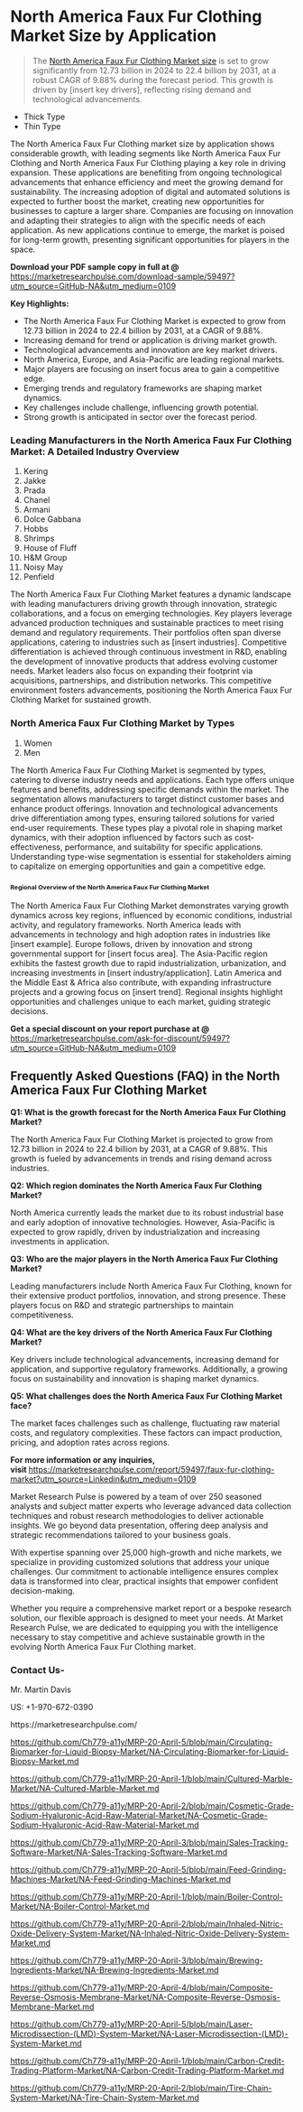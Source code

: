 <h1>North America Faux Fur Clothing Market&nbsp;Size by Application</h1><blockquote><p>The <a href="https://marketresearchpulse.com/download-sample/59497?utm_source=GitHub-NA&amp;utm_medium=0109">North America Faux Fur Clothing Market size</a> is set to grow significantly from 12.73 billion in 2024 to 22.4 billion by 2031, at a robust CAGR of 9.88% during the forecast period. This growth is driven by [insert key drivers], reflecting rising demand and technological advancements.</p></blockquote><ul><li>Thick Type<li> Thin Type</li></ul><p>The North America Faux Fur Clothing market size by application shows considerable growth, with leading segments like North America Faux Fur Clothing and North America Faux Fur Clothing playing a key role in driving expansion. These applications are benefiting from ongoing technological advancements that enhance efficiency and meet the growing demand for sustainability. The increasing adoption of digital and automated solutions is expected to further boost the market, creating new opportunities for businesses to capture a larger share. Companies are focusing on innovation and adapting their strategies to align with the specific needs of each application. As new applications continue to emerge, the market is poised for long-term growth, presenting significant opportunities for players in the space.</p><p><strong>Download your PDF sample copy in full at @ </strong><a href="https://marketresearchpulse.com/download-sample/59497?utm_source=GitHub-NA&amp;utm_medium=0109">https://marketresearchpulse.com/download-sample/59497?utm_source=GitHub-NA&amp;utm_medium=0109</a></p><p><strong>Key Highlights: </strong></p><ul><li>The North America Faux Fur Clothing Market is expected to grow from 12.73 billion in 2024 to 22.4 billion by 2031, at a CAGR of 9.88%.</li><li>Increasing demand for trend or application is driving market growth.</li><li>Technological advancements and innovation are key market drivers.</li><li>North America, Europe, and Asia-Pacific are leading regional markets.</li><li>Major players are focusing on insert focus area to gain a competitive edge.</li><li>Emerging trends and regulatory frameworks are shaping market dynamics.</li><li>Key challenges include challenge, influencing growth potential.</li><li>Strong growth is anticipated in sector over the forecast period.</li></ul><h3>Leading Manufacturers in the North America Faux Fur Clothing Market: A Detailed Industry Overview</h3><ol><li>Kering</li><li>Jakke</li><li>Prada</li><li>Chanel</li><li>Armani</li><li>Dolce Gabbana</li><li>Hobbs</li><li>Shrimps</li><li>House of Fluff</li><li>H&M Group</li><li>Noisy May</li><li>Penfield</li></ol><div class="flex max-w-full flex-col flex-grow"><div class="min-h-8 text-message flex w-full flex-col items-end gap-2 whitespace-normal break-words [.text-message+&amp;]:mt-5" dir="auto" data-message-author-role="assistant" data-message-id="fd8432e4-4910-450d-b182-61b7bfb0a01f" data-message-model-slug="gpt-4o"><div class="flex w-full flex-col gap-1 empty:hidden first:pt-[3px]"><div class="markdown prose w-full break-words dark:prose-invert light"><p>The North America Faux Fur Clothing Market features a dynamic landscape with leading manufacturers driving growth through innovation, strategic collaborations, and a focus on emerging technologies. Key players leverage advanced production techniques and sustainable practices to meet rising demand and regulatory requirements. Their portfolios often span diverse applications, catering to industries such as [insert industries]. Competitive differentiation is achieved through continuous investment in R&amp;D, enabling the development of innovative products that address evolving customer needs. Market leaders also focus on expanding their footprint via acquisitions, partnerships, and distribution networks. This competitive environment fosters advancements, positioning the North America Faux Fur Clothing Market for sustained growth.</p></div></div></div></div><h3>North America Faux Fur Clothing Market by Types</h3><ol><li>Women<li> Men</li></ol><div class="flex max-w-full flex-col flex-grow"><div class="min-h-8 text-message flex w-full flex-col items-end gap-2 whitespace-normal break-words [.text-message+&amp;]:mt-5" dir="auto" data-message-author-role="assistant" data-message-id="084470be-0bb7-4664-bddf-5156b4f41249" data-message-model-slug="gpt-4o-mini"><div class="flex w-full flex-col gap-1 empty:hidden first:pt-[3px]"><div class="markdown prose w-full break-words dark:prose-invert light"><p>The North America Faux Fur Clothing Market is segmented by types, catering to diverse industry needs and applications. Each type offers unique features and benefits, addressing specific demands within the market. The segmentation allows manufacturers to target distinct customer bases and enhance product offerings. Innovation and technological advancements drive differentiation among types, ensuring tailored solutions for varied end-user requirements. These types play a pivotal role in shaping market dynamics, with their adoption influenced by factors such as cost-effectiveness, performance, and suitability for specific applications. Understanding type-wise segmentation is essential for stakeholders aiming to capitalize on emerging opportunities and gain a competitive edge.</p></div></div></div></div><h3><span style="font-size: 11px;">Regional Overview of the North America Faux Fur Clothing Market</span></h3><div class="flex max-w-full flex-col flex-grow"><div class="min-h-8 text-message flex w-full flex-col items-end gap-2 whitespace-normal break-words [.text-message+&amp;]:mt-5" dir="auto" data-message-author-role="assistant" data-message-id="e9038762-ce64-4e30-91c9-9bd413514231" data-message-model-slug="gpt-4o-mini"><div class="flex w-full flex-col gap-1 empty:hidden first:pt-[3px]"><div class="markdown prose w-full break-words dark:prose-invert light"><p>The North America Faux Fur Clothing Market demonstrates varying growth dynamics across key regions, influenced by economic conditions, industrial activity, and regulatory frameworks. North America leads with advancements in technology and high adoption rates in industries like [insert example]. Europe follows, driven by innovation and strong governmental support for [insert focus area]. The Asia-Pacific region exhibits the fastest growth due to rapid industrialization, urbanization, and increasing investments in [insert industry/application]. Latin America and the Middle East &amp; Africa also contribute, with expanding infrastructure projects and a growing focus on [insert trend]. Regional insights highlight opportunities and challenges unique to each market, guiding strategic decisions.</p></div></div></div></div><p><strong>Get a special discount on your report purchase at @ </strong><a href="https://marketresearchpulse.com/ask-for-discount/59497?utm_source=GitHub-NA&amp;utm_medium=0109">https://marketresearchpulse.com/ask-for-discount/59497?utm_source=GitHub-NA&amp;utm_medium=0109</a></p><h2>Frequently Asked Questions (FAQ) in the North America Faux Fur Clothing Market</h2><p><strong>Q1: What is the growth forecast for the North America Faux Fur Clothing Market?</strong></p><p>The North America Faux Fur Clothing Market is projected to grow from 12.73 billion in 2024 to 22.4 billion by 2031, at a CAGR of 9.88%. This growth is fueled by advancements in trends and rising demand across industries.</p><p><strong>Q2: Which region dominates the North America Faux Fur Clothing Market?</strong></p><p>North America currently leads the market due to its robust industrial base and early adoption of innovative technologies. However, Asia-Pacific is expected to grow rapidly, driven by industrialization and increasing investments in application.</p><p><strong>Q3: Who are the major players in the North America Faux Fur Clothing Market?</strong></p><p>Leading manufacturers include North America Faux Fur Clothing, known for their extensive product portfolios, innovation, and strong presence. These players focus on R&amp;D and strategic partnerships to maintain competitiveness.</p><p><strong>Q4: What are the key drivers of the North America Faux Fur Clothing Market?</strong></p><p>Key drivers include technological advancements, increasing demand for application, and supportive regulatory frameworks. Additionally, a growing focus on sustainability and innovation is shaping market dynamics.</p><p><strong>Q5: What challenges does the North America Faux Fur Clothing Market face?</strong></p><p>The market faces challenges such as challenge, fluctuating raw material costs, and regulatory complexities. These factors can impact production, pricing, and adoption rates across regions.</p><p><strong>For more information or any inquiries, visit&nbsp;</strong><a href="https://marketresearchpulse.com/report/59497/faux-fur-clothing-market?utm_source=Linkedin&utm_medium=0109">https://marketresearchpulse.com/report/59497/faux-fur-clothing-market?utm_source=Linkedin&utm_medium=0109</a></p><p>Market Research Pulse is powered by a team of over 250 seasoned analysts and subject matter experts who leverage advanced data collection techniques and robust research methodologies to deliver actionable insights. We go beyond data presentation, offering deep analysis and strategic recommendations tailored to your business goals.</p><p>With expertise spanning over 25,000 high-growth and niche markets, we specialize in providing customized solutions that address your unique challenges. Our commitment to actionable intelligence ensures complex data is transformed into clear, practical insights that empower confident decision-making.</p><p>Whether you require a comprehensive market report or a bespoke research solution, our flexible approach is designed to meet your needs. At Market Research Pulse, we are dedicated to equipping you with the intelligence necessary to stay competitive and achieve sustainable growth in the evolving North America Faux Fur Clothing market.</p><h3><strong>Contact Us-</strong></h3><p>Mr. Martin Davis</p><p>US: +1-970-672-0390</p><p>https://marketresearchpulse.com/</p><p><a href="https://github.com/Ch779-a11y/MRP-20-April-5/blob/main/Circulating-Biomarker-for-Liquid-Biopsy-Market/NA-Circulating-Biomarker-for-Liquid-Biopsy-Market.md">https://github.com/Ch779-a11y/MRP-20-April-5/blob/main/Circulating-Biomarker-for-Liquid-Biopsy-Market/NA-Circulating-Biomarker-for-Liquid-Biopsy-Market.md</a></p><p><a href="https://github.com/Ch779-a11y/MRP-20-April-1/blob/main/Cultured-Marble-Market/NA-Cultured-Marble-Market.md">https://github.com/Ch779-a11y/MRP-20-April-1/blob/main/Cultured-Marble-Market/NA-Cultured-Marble-Market.md</a></p><p><a href="https://github.com/Ch779-a11y/MRP-20-April-2/blob/main/Cosmetic-Grade-Sodium-Hyaluronic-Acid-Raw-Material-Market/NA-Cosmetic-Grade-Sodium-Hyaluronic-Acid-Raw-Material-Market.md">https://github.com/Ch779-a11y/MRP-20-April-2/blob/main/Cosmetic-Grade-Sodium-Hyaluronic-Acid-Raw-Material-Market/NA-Cosmetic-Grade-Sodium-Hyaluronic-Acid-Raw-Material-Market.md</a></p><p><a href="https://github.com/Ch779-a11y/MRP-20-April-3/blob/main/Sales-Tracking-Software-Market/NA-Sales-Tracking-Software-Market.md">https://github.com/Ch779-a11y/MRP-20-April-3/blob/main/Sales-Tracking-Software-Market/NA-Sales-Tracking-Software-Market.md</a></p><p><a href="https://github.com/Ch779-a11y/MRP-20-April-5/blob/main/Feed-Grinding-Machines-Market/NA-Feed-Grinding-Machines-Market.md">https://github.com/Ch779-a11y/MRP-20-April-5/blob/main/Feed-Grinding-Machines-Market/NA-Feed-Grinding-Machines-Market.md</a></p><p><a href="https://github.com/Ch779-a11y/MRP-20-April-1/blob/main/Boiler-Control-Market/NA-Boiler-Control-Market.md">https://github.com/Ch779-a11y/MRP-20-April-1/blob/main/Boiler-Control-Market/NA-Boiler-Control-Market.md</a></p><p><a href="https://github.com/Ch779-a11y/MRP-20-April-2/blob/main/Inhaled-Nitric-Oxide-Delivery-System-Market/NA-Inhaled-Nitric-Oxide-Delivery-System-Market.md">https://github.com/Ch779-a11y/MRP-20-April-2/blob/main/Inhaled-Nitric-Oxide-Delivery-System-Market/NA-Inhaled-Nitric-Oxide-Delivery-System-Market.md</a></p><p><a href="https://github.com/Ch779-a11y/MRP-20-April-3/blob/main/Brewing-Ingredients-Market/NA-Brewing-Ingredients-Market.md">https://github.com/Ch779-a11y/MRP-20-April-3/blob/main/Brewing-Ingredients-Market/NA-Brewing-Ingredients-Market.md</a></p><p><a href="https://github.com/Ch779-a11y/MRP-20-April-4/blob/main/Composite-Reverse-Osmosis-Membrane-Market/NA-Composite-Reverse-Osmosis-Membrane-Market.md">https://github.com/Ch779-a11y/MRP-20-April-4/blob/main/Composite-Reverse-Osmosis-Membrane-Market/NA-Composite-Reverse-Osmosis-Membrane-Market.md</a></p><p><a href="https://github.com/Ch779-a11y/MRP-20-April-5/blob/main/Laser-Microdissection-(LMD)-System-Market/NA-Laser-Microdissection-(LMD)-System-Market.md">https://github.com/Ch779-a11y/MRP-20-April-5/blob/main/Laser-Microdissection-(LMD)-System-Market/NA-Laser-Microdissection-(LMD)-System-Market.md</a></p><p><a href="https://github.com/Ch779-a11y/MRP-20-April-1/blob/main/Carbon-Credit-Trading-Platform-Market/NA-Carbon-Credit-Trading-Platform-Market.md">https://github.com/Ch779-a11y/MRP-20-April-1/blob/main/Carbon-Credit-Trading-Platform-Market/NA-Carbon-Credit-Trading-Platform-Market.md</a></p><p><a href="https://github.com/Ch779-a11y/MRP-20-April-2/blob/main/Tire-Chain-System-Market/NA-Tire-Chain-System-Market.md">https://github.com/Ch779-a11y/MRP-20-April-2/blob/main/Tire-Chain-System-Market/NA-Tire-Chain-System-Market.md</a></p>
